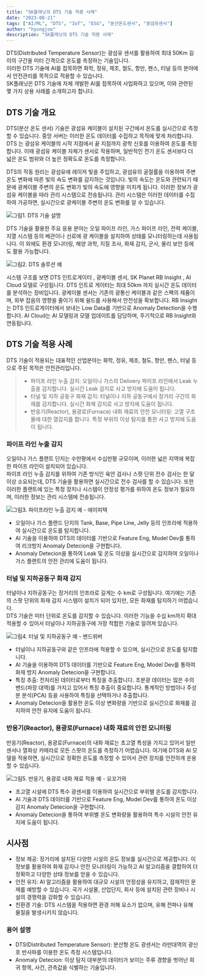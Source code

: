 ```yaml
---
title: "SK플래닛의 DTS 기술 적용 사례"
date: "2023-08-21"
tags: ["AI/ML", "DTS", "IoT", "ESG", "분산온도센서", "광섬유센서"]
author: "hyungjoo"
description: "SK플래닛의 DTS 기술 적용 사례"
---
```


DTS(Distributed Temperature Sensor)는 광섬유 센서를 활용하여 최대 50Km 길이의 구간을 미터 간격으로 온도를 측정하는 기술입니다.  
이러한 DTS 기술에 AI를 접목하면 화학, 정유, 제조, 철도, 항만, 펜스, 터널 등의 분야에서 안전관리를 목적으로 적용할 수 있습니다.   
SK플래닛은 DTS 기술에 자체 개발한 AI를 접목하여 사업화하고 있으며, 이와 관련된 몇 가지 상용 사례를 소개하고자 합니다.

## DTS 기술 개요
DTS(분산 온도 센서) 기술은 광섬유 케이블이 설치된 구간에서 온도를 실시간으로 측정할 수 있습니다. 중앙 서버는 이러한 온도 데이터를 수집하고 목적에 맞게 처리합니다.   
DTS 는 광섬유 케이블의 시작 지점에서 끝 지점까지 광학 신호를 이용하여 온도를 측정합니다. 이때 광섬유 케이블 자체가 센서로 작용하며, 일반적인 전기 온도 센서보다 더 넓은 온도 범위와 더 높은 정확도로 온도를 측정합니다.   

DTS의 작동 원리는 광섬유에 레이저 빛을 주입하고, 광섬유의 굴절률을 이용하여 주변 온도 변화에 따른 빛의 속도 변화를 감지하는 것입니다. 빛의 속도는 온도와 관련되기 때문에 광케이블 주변의 온도 변화가 빛의 속도에 영향을 미치게 됩니다. 이러한 정보가 광섬유 케이블을 따라 관리 시스템으로 전송됩니다. 관리 시스템은 이러한 데이터를 수집하여 가공하면, 실시간으로 광케이블 주변의 온도 변화를 알 수 있습니다.

![그림1. DTS 기술 설명](./dts_01.png)

DTS 기술을 활용한 주요 응용 분야는 오일 파이프 라인, 가스 파이프 라인, 전력 케이블, 지열 시스템 등의 배관이나 선로에 광 케이블을 설치하여 상태를 모니터링하는데 사용됩니다. 이 외에도 환경 모니터링, 해양 과학, 지질 조사,  화재 감지, 군사, 물리 보안 등에도 활용 가능합니다.   

![그림2. DTS 솔루션 예](./dts_02.png)

시스템 구조를 보면 DTS 인트로게이터 , 광케이블 센서, SK Planet RB Insight , AI Cloud 모델로 구성됩니다. DTS 인트로 게이터는  최대 50km 까지 실시간 온도 데이터를 분석하는 장비입니다. 광케이블 센서는 기존의 광통신 케이블과 같은 스펙의 제품이며, 외부 잡음의 영향을 줄이기 위해 쉴드를 사용해서 안전성을 확보합니다. RB Insight는 DTS 인트로게이터에서 보내는 Low Data를 기반으로 Anomaly Detection을 수행합니다. AI Cloud는 AI 모델링과 모델 업데이트를 담당하며, 주기적으로 RB Insight와 연동됩니다. 

## DTS 기술 적용 사례
DTS 기술이 적용되는 대표적인 산업분야는 화학, 정유, 제조, 철도, 항만, 펜스, 터널 등으로 주된 목적은 안전관리입니다.     

> * 파이프 라인 누출 감지: 오일이나 가스의 Delivery 파이프 라인에서 Leak 누출을 감지합니다. 실시간 Leak 감지로 사고 방지에 도움이 됩니다.
> * 터널 및 지하 공동구 화재 감지: 터널이나 지하 공동구에서 장거리 구간의 화재를 감지합니다. 실시간 화재 감지로 사고 방지에 도움이 됩니다.
> * 반응기(Reactor), 용광로(Furnace) 내화 재료의 안전 모니터링: 고열 구조물에 대한 열감지를 합니다. 특정 부위의 이상 탐지를 통한 사고 방지에 도움이 됩니다.

### 파이프 라인 누출 감지 
오일이나 가스 플랜트 단지는 수만평에서 수십만평 규모이며, 이러한 넓은 지역에 복잡한 파이프 라인이 설치되어 있습니다.   
파이프 라인 누출 감지를 위하여 기존 방식인 육안 검사나 스팟 단위 전수 검사는  한 달 이상 소요되는데, DTS 기술을 활용하면 실시간으로  전수 검사를 할 수 있습니다. 또한 이러한 플랜트에 있는 특정 장치나 시스템이 안정성 평가를 위하여 온도 정보가 필요하며, 이러한 정보는 관리 시스템에 전송됩니다.

![그림3. 파이프라인 누출 감지 예 - 에이피텍](./dts_03.png)

* 오일이나 가스 플랜드 단지의 Tank, Base, Pipe Line, Jelly 등의 인프라에 적용하여 실시간으로 온도를 탐지합니다.
* AI 기술을 이용하여 DTS의 데이터를 기반으로  Feature Eng, Model Dev를 통하여 리크방지 Anomaly Detecion을 구현합니다.
* Anomaly Detecion을 통하여 Leak 및 온도 이상을 실시간으로 감지하여 오일이나 가스 플랜트의 안전 관리에 도움이 됩니다.

### 터널 및 지하공동구 화재 감지
터널이나 지하공동구는 장거리의 인프라로 길게는 수 km로 구성됩니다. 여기에는 기존의 스팟 단위의 화재 감지 시스템이 설치가 되어 있지만, 모든 화재를 탐지하기 어렵습니다.   
DTS 기술은 미터 단위로 온도를 감지할 수 있습니다. 이러한 기능을 수십 km까지 확대 적용할 수 있어서 터널이나 지하공동구에 가장 적합한 기술로 알려져 있습니다.  

![그림4. 터널 및 지하공동구 예 - 밴드위버](./dts_04.png)

* 터널이나 지하공동구와 같은 인프라에 적용할 수 있으며, 실시간으로 온도를 탐지합니다.
* AI 기술을 이용하여 DTS 데이터를 기반으로  Feature Eng, Model Dev를 통하여 화재 방지 Anomaly Detecion을 구현합니다.
* 특징 추출: 전처리된 데이터로부터 특징을 추출합니다. 초분광 데이터는 많은 수의 밴드(파장 대역)를 가지고 있어서 특징 추출이 중요합니다. 통계적인 방법이나 주성분 분석(PCA) 등을 사용하여 특징을 선택하거나 추출합니다.
* Anomaly Detecion을 활용한 온도 이상 변화량을 기반으로 실시간으로 화재를 감지하여 안전 유지에 도움이 됩니다.

### 반응기(Reactor), 용광로(Furnace) 내화 재료의 안전 모니터링
반응기(Reactor), 용광로(Furnace)의 내화 재료는 초고열 특성을 가지고 있어서 일반 센서나 열화상 카메라로 모든 스팟의 온도를 측정하기 어렵습니다. 여기에 DTS와  AI 모델을 적용하면, 실시간으로 정확한 온도를 측정할 수 있어서 관련 장치를 안전하게 운용할 수 있습니다. 

![그림5. 반응기, 용광로 내화 재료 적용 예 - 요꼬가와](./dts_05.png)

* 초고열 시설에 DTS 특수 광센서를 이용하여 실시간으로 부위별 온도를 감지합니다.  
* AI 기술과 DTS 데이터를 기반으로  Feature Eng, Model Dev를 통하여 온도 이상 감지  Anomaly Detecion을 구현합니다.
* Anomaly Detecion을 통하여 부위별 온도 변화량을 활용하여 특수 시설의 안전 유지에 도움이 됩니다.


## 시사점

* 정보 제공: 장거리에 설치된 다양한 시설의 온도 정보를 실시간으로 제공합니다. 이 정보를 활용하여 화재 감지나 안전 모니터링이 가능하고 AI 알고리즘을 결합하여 더 정확하고 다양한 상태 정보를 얻을 수 있습니다.
* 안전 유지: AI 알고리즘을 활용하여 대규모 시설의  안정성을 유지하고, 잠재적인 문제를 예방할 수 있습니다. 국가 시설물, 산업단지, 회사 등에 설치된 관련 장비나 시설의 경쟁력을 강화할 수 있습니다.
* 친환경 기술: DTS 시스템을 적용하면 환경 저해 요소가 없으며, 유해 전파나 유해 물질을 발생시키지 않습니다. 

### 용어 설명
* DTS(Distributed Temperature Sensor): 분산형 온도 광센서는 라만대역의 광신호 반사파를 이용한 온도 측정 시스템입니다. 
* Anomaly Detecion: 이상 탐지 대부분의 데이터가 보이는 주류 경향을 벗어난 희귀 항목, 사건, 관측값을 식별하는 기술입니다.